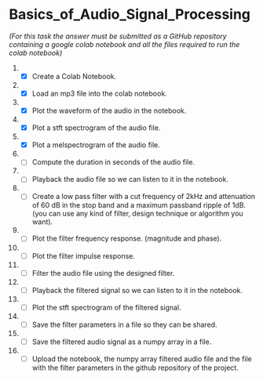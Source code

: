 # Basics_of_Audio_Signal_Processing

*(For this task the answer must be submitted as a GitHub repository containing a google colab notebook and all the files required to run the colab notebook)*

01. - [x] Create a Colab Notebook. 
02. - [x] Load an mp3 file into the colab notebook.
03. - [x] Plot the waveform of the audio in the notebook.
04. - [x] Plot a stft spectrogram of the audio file.
05. - [x] Plot a melspectrogram of the audio file.
06. - [ ] Compute the duration in seconds of the audio file.
07. - [ ] Playback the audio file so we can listen to it in the notebook.
08. - [ ] Create a low pass filter with a cut frequency of 2kHz and attenuation of 60 dB in the stop band and a maximum passband ripple of 1dB. (you can use any kind of filter, design technique or algorithm you want).
09. - [ ] Plot the filter frequency response. (magnitude and phase).
10. - [ ] Plot the filter impulse response.
11. - [ ] Filter the audio file using the designed filter.
12. - [ ] Playback the filtered signal so we can listen to it in the notebook.
13. - [ ] Plot the stft spectrogram of the filtered signal.
14. - [ ] Save the filter parameters in a file so they can be shared.
15. - [ ] Save the filtered audio signal as a numpy array in a file.
16. - [ ] Upload the notebook, the numpy array filtered audio file and the file with the filter parameters in the github repository of the project.

